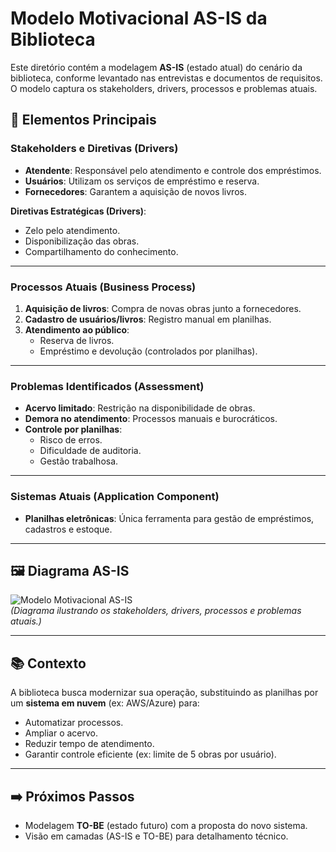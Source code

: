 # Modelo Motivacional AS-IS da Biblioteca

Este diretório contém a modelagem **AS-IS** (estado atual) do cenário da biblioteca, conforme levantado nas entrevistas e documentos de requisitos. O modelo captura os stakeholders, drivers, processos e problemas atuais.

## 📌 Elementos Principais

### **Stakeholders e Diretivas (Drivers)**
- **Atendente**: Responsável pelo atendimento e controle dos empréstimos.
- **Usuários**: Utilizam os serviços de empréstimo e reserva.
- **Fornecedores**: Garantem a aquisição de novos livros.

**Diretivas Estratégicas (Drivers)**:
- Zelo pelo atendimento.
- Disponibilização das obras.
- Compartilhamento do conhecimento.

---

### **Processos Atuais (Business Process)**
1. **Aquisição de livros**: Compra de novas obras junto a fornecedores.
2. **Cadastro de usuários/livros**: Registro manual em planilhas.
3. **Atendimento ao público**:
   - Reserva de livros.
   - Empréstimo e devolução (controlados por planilhas).

---

### **Problemas Identificados (Assessment)**
- **Acervo limitado**: Restrição na disponibilidade de obras.
- **Demora no atendimento**: Processos manuais e burocráticos.
- **Controle por planilhas**: 
  - Risco de erros.
  - Dificuldade de auditoria.
  - Gestão trabalhosa.

---

### **Sistemas Atuais (Application Component)**
- **Planilhas eletrônicas**: Única ferramenta para gestão de empréstimos, cadastros e estoque.

---

## 🖼️ Diagrama AS-IS
![Modelo Motivacional AS-IS](assets/modelo-motivacional-as-is.png)  
*(Diagrama ilustrando os stakeholders, drivers, processos e problemas atuais.)*

---

## 📚 Contexto
A biblioteca busca modernizar sua operação, substituindo as planilhas por um **sistema em nuvem** (ex: AWS/Azure) para:
- Automatizar processos.
- Ampliar o acervo.
- Reduzir tempo de atendimento.
- Garantir controle eficiente (ex: limite de 5 obras por usuário).

---

## ➡️ Próximos Passos
- Modelagem **TO-BE** (estado futuro) com a proposta do novo sistema.
- Visão em camadas (AS-IS e TO-BE) para detalhamento técnico.
